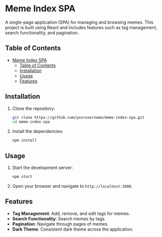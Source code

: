 # Meme Index SPA

A single-page application (SPA) for managing and browsing memes. This project is built using React and includes features such as tag management, search functionality, and pagination.

## Table of Contents

- [Meme Index SPA](#meme-index-spa)
  - [Table of Contents](#table-of-contents)
  - [Installation](#installation)
  - [Usage](#usage)
  - [Features](#features)

## Installation

1. Clone the repository:

    ```sh
    git clone https://github.com/yourusername/meme-index-spa.git
    cd meme-index-spa
    ```

2. Install the dependencies:

    ```sh
    npm install
    ```

## Usage

1. Start the development server:

    ```sh
    npm start
    ```

2. Open your browser and navigate to `http://localhost:3000`.

## Features

- **Tag Management**: Add, remove, and edit tags for memes.
- **Search Functionality**: Search memes by tags.
- **Pagination**: Navigate through pages of memes.
- **Dark Theme**: Consistent dark theme across the application.
